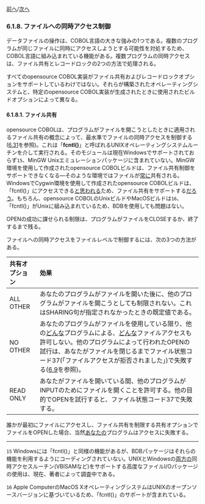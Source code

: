 <!--navi start-->
[前へ](6-1-7.md)/[次へ](6-1-8-2.md)
<!--navi end-->
### 6.1.8. ファイルへの同時アクセス制御

データファイルの操作は、COBOL言語の大きな強みの1つである。複数のプログラムが同じファイルに同時にアクセスしようとする可能性を対処するため、COBOL言語に組み込まれている機能がある。複数プログラムの同時アクセスは、ファイル共有とレコードロックの2つの方法で処理される。

すべてのopensource COBOL実装がファイル共有およびレコードロックオプションをサポートしているわけではない。それらが構築されたオペレーティングシステムと、特定のopensource COBOL実装が生成されたときに使用されたビルドオプションによって異なる。

#### 6.1.8.1. ファイル共有

opensource COBOLは、プログラムがファイルを開こうとしたときに適用されるファイル共有の概念によって、最水準でファイルの同時アクセスを制御する([6.31](6-31.md)を参照)。これは「**fcntl()**」と呼ばれるUNIXオペレーティングシステムルーチンを介して実行される。そのモジュールは現在Windowsでサポートされておらず`15`、MinGW Unixエミュレーションパッケージに含まれていない。MinGW環境を使用して作成されたopensource COBOLビルドは、ファイル共有制御をサポートできなくなる―そのような環境ではファイルが<u>常に</u>共有される。WindowsでCygwin環境を使用して作成されたopensource COBOLビルドは、「fcntl()」にアクセスできる<u>と思われる</u>ため、ファイル共有をサポートする<u>だろう</u>。もちろん、opensource COBOLのUnixビルドやMacOSビルドは`16`、「fcntl()」がUnixに組み込まれているため、BDBを使用しても問題はない。

OPENの成功に課せられる制限は、プログラムがファイルをCLOSEするか、終了するまで残る。

ファイルへの同時アクセスをファイルレベルで制御するには、次の3つの方法がある。

| 共有オプション |効果 |
| :--- | :--- |
| ALL OTHER| あなたのプログラムがファイルを開いた後に、他のプログラムがファイルを開こうとしても制限されない。これはSHARING句が指定されなかったときの既定値である。 |
| NO OTHER| あなたのプログラムがファイルを使用している限り、他の<u>どんな</u>プログラムによる、<u>どんな</u>ファイルアクセスも許可しない。他のプログラムによって行われたOPENの試行は、あなたがファイルを閉じるまでファイル状態コード37(「ファイルアクセスが拒否されました」)で失敗する([6.9](6-9.md)を参照)。 |
| READ ONLY | あなたがファイルを開いている間、他のプログラムがINPUTのためにファイルを開くことを許可する。他の目的でOPENを試行すると、ファイル状態コード37で失敗する。 |

誰かが最初にファイルにアクセスし、ファイル共有を制限する共有オプションでファイルをOPENした場合、当然<u>あなたの</u>プログラムはアクセスに失敗する。

---
`15` Windowsには「fcntl()」と同様の機能があるが、BDBパッケージはそれらの機能を利用するようにコーディングされていない。UNIXとWindowsの<u>両方の</u>同時アクセスルーチン(VBISAMなど)をサポートする高度なファイルI/Oパッケージの使用は、現在、著者によって調査中である。

`16` Apple ComputerのMacOS XオペレーティングシステムはUNIXのオープンソースバージョンに基づいているため、「fcntl()」のサポートが含まれている。
